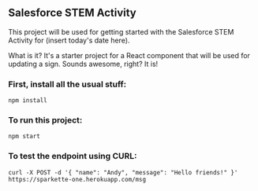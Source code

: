 Salesforce STEM Activity
------

This project will be used for getting started with the Salesforce STEM Activity for (insert today's date here).

What is it?  It's a starter project for a React component that will be used for updating a sign.  Sounds awesome, right?  It is!



### First, install all the usual stuff:
```
npm install
```

### To run this project:
```
npm start
```


### To test the endpoint using CURL:
```
curl -X POST -d '{ "name": "Andy", "message": "Hello friends!" }' https://sparkette-one.herokuapp.com/msg
```
